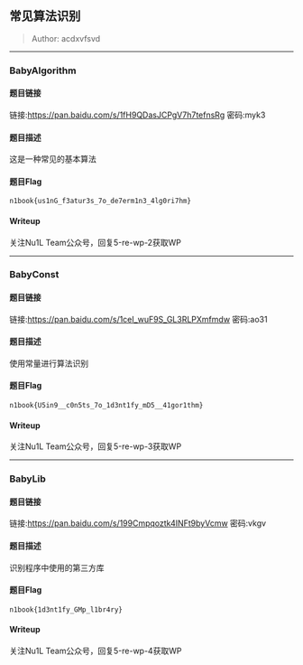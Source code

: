 ## 常见算法识别
> Author: acdxvfsvd

---

### BabyAlgorithm

#### 题目链接

链接:https://pan.baidu.com/s/1fH9QDasJCPgV7h7tefnsRg  密码:myk3

#### 题目描述

这是一种常见的基本算法

#### 题目Flag

`n1book{us1nG_f3atur3s_7o_de7erm1n3_4lg0ri7hm}`

#### Writeup

关注Nu1L Team公众号，回复5-re-wp-2获取WP

---

### BabyConst

#### 题目链接

链接:https://pan.baidu.com/s/1ceI_wuF9S_GL3RLPXmfmdw  密码:ao31

#### 题目描述

使用常量进行算法识别

#### 题目Flag

`n1book{U5in9__c0n5ts_7o_1d3nt1fy_mD5__41gor1thm}`

#### Writeup

关注Nu1L Team公众号，回复5-re-wp-3获取WP

---

### BabyLib

#### 题目链接

链接:https://pan.baidu.com/s/199Cmpqoztk4INFt9byVcmw  密码:vkgv

#### 题目描述

识别程序中使用的第三方库

#### 题目Flag

`n1book{1d3nt1fy_GMp_l1br4ry}`

#### Writeup

关注Nu1L Team公众号，回复5-re-wp-4获取WP